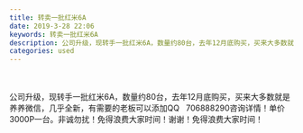 ```yaml
---
title: 转卖一批红米6A
date: 2019-3-28 22:06
keywords: 转卖一批红米6A
description: 公司升级，现转手一批红米6A，数量约80台，去年12月底购买，买来大多数就是养养微信，几乎全新，有需要的老板可以添加QQ  706888290咨询详情！单价3000P一台。非诚勿扰！免得浪费大家时间！谢谢！免得浪费大家时间！
categories: used
---
```

<td class="t_f" id="postmessage_3333333">

<br/>
<br/>
公司升级，现转手一批红米6A，数量约80台，去年12月底购买，买来大多数就是养养微信，几乎全新，有需要的老板可以添加QQ   706888290咨询详情！单价3000P一台。非诚勿扰！免得浪费大家时间！谢谢！免得浪费大家时间！</td>
